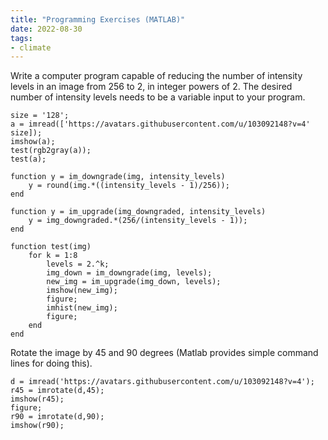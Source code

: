 ```yaml
---
title: "Programming Exercises (MATLAB)"
date: 2022-08-30
tags:
- climate
---
```


Write a computer program capable of reducing the number of intensity levels in an image from 256 to 2, in integer powers of 2. The desired number of intensity levels needs to be a variable input to your program.

```
size = '128';
a = imread(['https://avatars.githubusercontent.com/u/103092148?v=4' size]);
imshow(a);
test(rgb2gray(a));
test(a);

function y = im_downgrade(img, intensity_levels)
    y = round(img.*((intensity_levels - 1)/256));
end

function y = im_upgrade(img_downgraded, intensity_levels)
    y = img_downgraded.*(256/(intensity_levels - 1));
end

function test(img)
    for k = 1:8
        levels = 2.^k;
        img_down = im_downgrade(img, levels);
        new_img = im_upgrade(img_down, levels);
        imshow(new_img);
        figure;
        imhist(new_img);
        figure;
    end
end
```

Rotate the image by 45 and 90 degrees (Matlab provides simple command lines for doing this).

```
d = imread('https://avatars.githubusercontent.com/u/103092148?v=4');
r45 = imrotate(d,45);
imshow(r45);
figure;
r90 = imrotate(d,90);
imshow(r90);
```